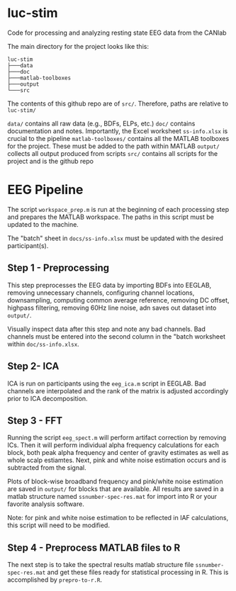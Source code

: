 # luc-stim

Code for processing and analyzing resting state EEG data from the CANlab

The main directory for the project looks like this:

```
luc-stim
├───data
├───doc
├───matlab-toolboxes
├───output
└───src
```

The contents of this github repo are of `src/`. Therefore, paths are relative to `luc-stim/`

`data/` contains all raw data (e.g., BDFs, ELPs, etc.)
`doc/` contains documentation and notes. Importantly, the Excel worksheet `ss-info.xlsx` is crucial to the pipeline
`matlab-toolboxes/` contains all the MATLAB toolboxes for the project. These must be added to the path within MATLAB
`output/` collects all output produced from scripts
`src/` contains all scripts for the project and is the github repo

# EEG Pipeline

The script `workspace_prep.m` is run at the beginning of each processing step and prepares the MATLAB workspace. The paths in this script must be updated to the machine.

The "batch" sheet in `docs/ss-info.xlsx` must be updated with the desired participant(s).  

## Step 1 - Preprocessing

This step preprocesses the EEG data by importing BDFs into EEGLAB, removing unnecessary channels, configuring channel locations, downsampling, computing common average reference, removing DC offset, highpass filtering, removing 60Hz line noise, adn saves out dataset into `output/`.

Visually inspect data after this step and note any bad channels. Bad channels must be entered into the second column in the "batch worksheet within `doc/ss-info.xlsx`.

## Step 2- ICA

ICA is run on participants using the `eeg_ica.m` script in EEGLAB. Bad channels are interpolated and the rank of the matrix is adjusted accordingly prior to ICA decomposition.

## Step 3 - FFT

Running the script `eeg_spect.m` will perform artifact correction by removing ICs. Then it will perform individual alpha frequency calculations for each block, both peak alpha frequency and center of gravity estimates as well as whole scalp estiamtes. Next, pink and white noise estimation occurs and is subtracted from the signal.

Plots of block-wise broadband frequency and pink/white noise estimation are saved in `output/` for blocks that are available. All results are saved in a matlab structure named `ssnumber-spec-res.mat` for import into R or your favorite analysis software.

Note: for pink and white noise estimation to be reflected in IAF calculations, this script will need to be modified.

## Step 4 - Preprocess MATLAB files to R

The next step is to take the spectral results matlab structure file `ssnumber-spec-res.mat` and get these files ready for statistical processing in R. This is accomplished by `prepro-to-r.R`.


